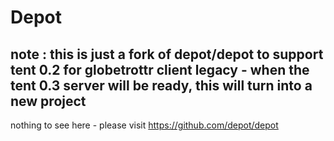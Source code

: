 Depot
=====

note : this is just a fork of depot/depot to support tent 0.2 for globetrottr client
legacy - when the tent 0.3 server will be ready, this will turn into a new project
------------------------------------------------------------------------------------

nothing to see here - please visit https://github.com/depot/depot
